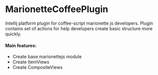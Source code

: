 # MarionetteCoffeePlugin
Intellij platform plugin for coffee-script marionette js developers.
Plugin contains set of actions for help developers create basic structure more quickly.

#### Main features:
* Create base marionettejs module
* Create ItemViews
* Create CompositeViews
